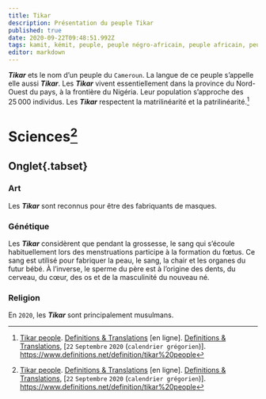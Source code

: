 ```yaml
---
title: Tikar
description: Présentation du peuple Tikar
published: true
date: 2020-09-22T09:48:51.992Z
tags: kamit, kémit, peuple, peuple négro-africain, peuple africain, peuple noir, peuple kamit, peuple kémit, tikar, peuple tikar
editor: markdown
---
```


***Tikar*** ets le nom d’un peuple du `Cameroun`. La langue de ce peuple s’appelle elle aussi ***Tikar***.
Les ***Tikar*** vivent essentiellement dans la province du Nord-Ouest du pays, à la frontière du Nigéria. Leur population s’approche des 25 000 individus.
Les ***Tikar*** respectent la matrilinéarité et la patrilinéarité.[^1]

# Sciences[^1]

## Onglet{.tabset}

### Art

Les ***Tikar*** sont reconnus pour être des fabriquants de masques.

### Génétique

Les ***Tikar*** considèrent que pendant la grossesse, le sang qui s’écoule habituellement lors des menstruations participe à la formation du fœtus. Ce sang est utilisé pour fabriquer la peau, le sang, la chair et les organes du futur bébé. À l’inverse, le sperme du père est à l’origine des dents, du cerveau, du cœur, des os et de la masculinité du nouveau né.

### Religion

En `2020`, les ***Tikar*** sont principalement musulmans.

[^1]: [Tikar people](https://www.definitions.net/definition/tikar%20people). [Definitions & Translations](https://www.definitions.net) [en ligne]. [Definitions & Translations](https://www.definitions.net), [`22` `Septembre` `2020` (`calendrier grégorien`)]. https://www.definitions.net/definition/tikar%20people